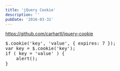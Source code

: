 ```yaml
---
title: 'jQuery Cookie'
description: ''
pubDate: '2016-03-31'
---
```


<p><a href="https://github.com/carhartl/jquery-cookie">https://github.com/carhartl/jquery-cookie</a></p>
<pre class="brush: jscript; title: ; notranslate" title="">$.cookie('key', 'value', { expires: 7 });
var key = $.cookie('key');
if ( key = 'value' ) {
	alert();
}
</pre>

